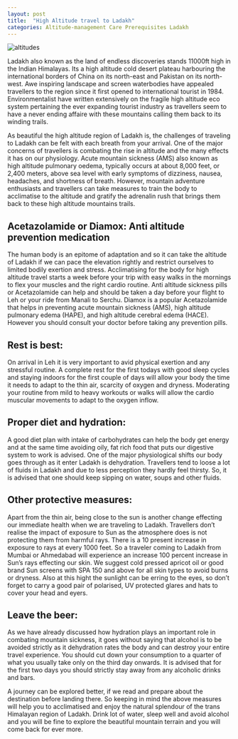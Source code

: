 ```yaml
---
layout: post
title:  "High Altitude travel to Ladakh"
categories: Altitude-management Care Prerequisites Ladakh 
---
```


![altitudes](/images/blog_1.jpg)


Ladakh also known as the land of endless discoveries stands 11000ft high in the Indian Himalayas. Its a high altitude cold desert plateau harbouring the international borders of China on its north-east and Pakistan on its north-west. Awe inspiring landscape and screen waterbodies have appealed travellers to the region since it first opened to international tourist in 1984. Environmentalist have written extensively on the fragile high altitude eco system pertaining the ever expanding tourist industry as travellers seem to have a never ending affaire with these mountains calling them back to its winding trails.  


As beautiful the high altitude region of Ladakh is, the challenges of traveling to Ladakh can be felt with each breath from your arrival. One of the major concerns of travellers is combating the rise in altitude and the many effects it has on our physiology. Acute mountain sickness (AMS) also known as high altitude pulmonary oedema, typically occurs at about 8,000 feet, or 2,400 meters, above sea level with early symptoms of dizziness, nausea, headaches, and shortness of breath. However, mountain adventure enthusiasts and travellers can take measures to train the body to acclimatise to the altitude and gratify the adrenalin rush that brings them back to these high altitude mountains trails. 


## Acetazolamide or Diamox: Anti altitude prevention medication 

The human body is an epitome of adaptation and so it can take the altitude of Ladakh if we can pace the elevation rightly and restrict ourselves to limited bodily exertion and stress. Acclimatising for the body for high altitude travel starts a week before your trip with easy walks in the mornings to flex your muscles and the right cardio routine. Anti altitude sickness pills or Acetazolamide can help and should be taken a day before your flight to Leh or your ride from Manali to Serchu. Diamox is a popular Acetazolamide that helps in preventing acute mountain sickness (AMS), high altitude pulmonary edema (HAPE), and high altitude cerebral edema (HACE). However you should consult your doctor before taking any prevention pills.   


## Rest is best: 
On arrival in Leh it is very important to avid physical exertion and any stressful routine. A complete rest for the first todays with good sleep cycles and staying indoors for the first couple of days will allow your body the time it needs to adapt to the thin air, scarcity of oxygen and dryness. Moderating your routine from mild to heavy workouts or walks will allow the cardio muscular movements to adapt to the oxygen inflow. 


## Proper diet and hydration: 

A good diet plan with intake of carbohydrates can help the body get energy and at the same time avoiding oily, fat rich food that puts our digestive system to work is advised. One of the major physiological shifts our body goes through as it enter Ladakh is dehydration. Travellers tend to loose a lot of fluids in Ladakh and due to less perception they hardly feel thirsty. So, it is advised that one should keep sipping on water, soups and other fluids. 


## Other protective measures: 

Apart from the thin air, being close to the sun is another change effecting our immediate health when we are traveling to Ladakh. Travellers don’t realise the impact of exposure to Sun as the atmosphere does is not protecting them from harmful rays. There is a 10 present increase in exposure to rays at every 1000 feet. So a traveler coming to Ladakh from Mumbai or Ahmedabad will experience an increase 100 percent increase in Sun’s rays effecting our skin. We suggest cold pressed apricot oil or good brand Sun screens with SPA 150 and above for all skin types to avoid burns or dryness. Also at this hight the sunlight can be erring to the eyes, so don’t forget to carry a good pair of polarised, UV protected glares and hats to cover your head and eyers.   


## Leave the beer:

As we have already discussed how hydration plays an important role in combating mountain sickness, it goes without saying that alcohol is to be avoided strictly as it dehydration rates the body and can destroy your entire travel experience. You should cut down your consumption to a quarter of what you usually take only on the third day onwards. It is advised that for the first two days you should strictly stay away from any alcoholic drinks and bars. 



A journey can be explored better, if we read and prepare about the destination before landing there. So keeping in mind the above measures will help you to acclimatised and enjoy the natural splendour of the trans Himalayan region of Ladakh. Drink lot of water, sleep well and avoid alcohol and you will be fine to explore the beautiful mountain terrain and you will come back for ever more.  
